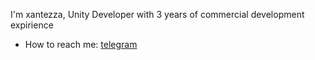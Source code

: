 I'm xantezza, Unity Developer with 3 years of commercial development expirience

- How to reach me: [telegram](https://t.me/xantezza)

